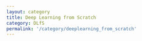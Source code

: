 ```yaml
---
layout: category
title: Deep Learning from Scratch
category: DLfS
permalink: '/category/deeplearning_from_scratch'
---
```

